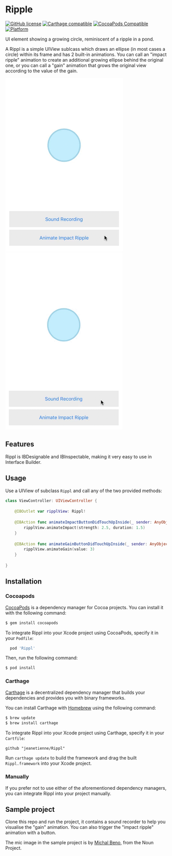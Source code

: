 # Ripple

[![GitHub license](https://img.shields.io/badge/license-MIT-lightgrey.svg)](https://raw.githubusercontent.com/jeanetienne/Rippl/master/LICENSE)
[![Carthage compatible](https://img.shields.io/badge/Carthage-compatible-4BC51D.svg?style=flat)](https://github.com/Carthage/Carthage)
[![CocoaPods Compatible](https://img.shields.io/cocoapods/v/Rippl.svg?style=flat)](https://cocoapods.org/pods/Rippl)
[![Platform](https://img.shields.io/cocoapods/p/Rippl.svg?style=flat)](http://cocoapods.org/pods/Rippl)

UI element showing a growing circle, reminiscent of a ripple in a pond.

A Rippl is a simple UIView sublcass which draws an ellipse (in most cases a circle) within its frame and has 2 built-in animations. You can call an "impact ripple" animation to create an additional growing ellipse behind the original one, or you can call a "gain" animation that grows the original view according to the value of the gain.

![Impact Ripple animation](https://raw.githubusercontent.com/jeanetienne/rippl/master/impact.gif)
![Gain animation](https://raw.githubusercontent.com/jeanetienne/rippl/master/gain.gif)

## Features
Rippl is IBDesignable and IBInspectable, making it very easy to use in Interface Builder.

## Usage
Use a UIView of subclass `Rippl` and call any of the two provided methods:

```swift
class ViewController: UIViewController {

    @IBOutlet var ripplView: Rippl!

    @IBAction func animateImpactButtonDidTouchUpInside(_ sender: AnyObject, forEvent event: UIEvent) {
        ripplView.animateImpact(strength: 2.5, duration: 1.5)
    }

    @IBAction func animateGainButtonDidTouchUpInside(_ sender: AnyObject, forEvent event: UIEvent) {
        ripplView.animateGain(value: 3)
    }

}
````

## Installation

### Cocoapods
[CocoaPods](http://cocoapods.org) is a dependency manager for Cocoa projects. You can install it with the following command:

```bash
$ gem install cocoapods
```

To integrate Rippl into your Xcode project using CocoaPods, specify it in your `Podfile`:

```ruby
  pod 'Rippl'
```

Then, run the following command:

```bash
$ pod install
```


### Carthage
[Carthage](https://github.com/Carthage/Carthage) is a decentralized dependency manager that builds your dependencies and provides you with binary frameworks.

You can install Carthage with [Homebrew](http://brew.sh/) using the following command:

```bash
$ brew update
$ brew install carthage
```

To integrate Rippl into your Xcode project using Carthage, specify it in your `Cartfile`:

```ogdl
github "jeanetienne/Rippl"
```

Run `carthage update` to build the framework and drag the built `Rippl.framework` into your Xcode project.

### Manually

If you prefer not to use either of the aforementioned dependency managers, you can integrate Rippl into your project manually.

## Sample project
Clone this repo and run the project, it contains a sound recorder to help you visualise the "gain" animation. You can also trigger the "impact ripple" animation with a button.

The mic image in the sample project is by [Michal Beno](https://thenounproject.com/term/microphone/636702/), from the Noun Project.

